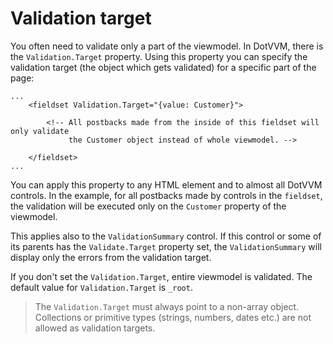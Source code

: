 # Validation target

You often need to validate only a part of the viewmodel. In DotVVM, there is the `Validation.Target` property. Using this property you can specify the validation target (the object which gets validated) for a specific part of the page:

```DOTHTML
...
    <fieldset Validation.Target="{value: Customer}">
    
        <!-- All postbacks made from the inside of this fieldset will only validate 
             the Customer object instead of whole viewmodel. -->

    </fieldset>
...
```

You can apply this property to any HTML element and to almost all DotVVM controls. In the example, for all postbacks made by controls in the `fieldset`, 
the validation will be executed only on the `Customer` property of the viewmodel. 

This applies also to the `ValidationSummary` control. If this control or some of its parents has the `Validate.Target` property set, the `ValidationSummary` will display only the errors from the validation target.

If you don't set the `Validation.Target`, entire viewmodel is validated. The default value for `Validation.Target` is `_root`.

> The `Validation.Target` must always point to a non-array object. Collections or primitive types (strings, numbers, dates etc.) are not allowed as validation targets.  


